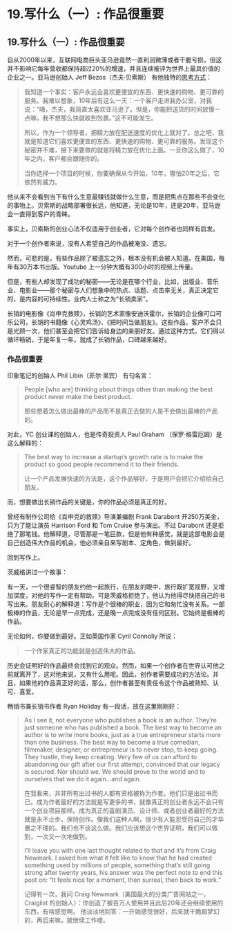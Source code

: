 # 19.写什么（一）: 作品很重要

## 19.写什么（一）: 作品很重要

自从2000年以来，互联网电商巨头亚马逊竟然一直利润微薄或者干脆亏损，但这并不影响它每年营收都保持超过20%的增速，并且连续被评为世界上最具价值的企业之一。亚马逊创始人 Jeff Bezos（杰夫·贝索斯） 有他独特的[思考方式](https://intelligentfanatics.com/wp-content/uploads/2017/05/Transcript-Jeff-Bezos-How-To-Start-A-Business.pdf)：

> 我知道一个事实：客户永远会喜欢更便宜的东西、更快速的购物、更可靠的服务。我难以想象，10年后有这么一天：一个客户走进我办公室，对我说：“嗨，杰夫，我简直太喜欢亚马逊了。但是，你能把送货的时间放慢一点嘛，我不想那么快就收到包裹。”这不可能发生。
>
> 所以，作为一个领导者，把精力放在配送速度的优化上就对了。总之吧，我就是知道它们喜欢更便宜的东西、更快速的购物、更可靠的服务。发现这个秘密并不难，接下来要做的就是将精力放在优化上面。一旦你这么做了，10年之内，客户都会跟随你的。
>
> 当你选择一个项目的时候，你要确保从今开始，10年，哪怕20年之后，它依然有威力。

他从来不会看到当下有什么生意最赚钱就做什么生意，而是把焦点在那些不会变化的事物上。贝索斯的战略部署很长远，他知道，无论是10年，还是20年，亚马逊会一直得到客户的青睐。

事实上，贝索斯的创业心法不仅适用于创业者，它对每个创作者也同样有启发。

对于一个创作者来说，没有人希望自己的作品被淹没、遗忘。

然而，可悲的是，有些作品除了被遗忘之外，根本没有机会被人知道。在美国，每年有30万本书出版。Youtube 上一分钟大概有300小时的视频上传量。

但是，有些人却发现了成功的秘密——无论是在哪个行业，比如，出版业、音乐业、电影业——那个秘密与人们想象中的热点、话题、点击率无关，真正决定它的，是内容的可持续性。业内人士称之为“长销卖家”。

长销的电影像《肖申克救赎》，长销的艺术家像安迪沃霍尔，长销的企业像可口可乐公司，长销的书籍像《心灵鸡汤》、《把时间当做朋友》。这些作品，客户不会只是光顾一次，他们甚至会把它们告诉给身边的亲朋好友。通过这种方式，它们得以循环畅销，于是年复一年，就成了长销作品，口碑越来越好。

### 作品很重要

印象笔记的创始人 Phil Libin（菲尔·里宾） 有句名言：

> People \[who are\] thinking about things other than making the best product never make the best product.
>
> 那些想着怎么做出最棒的产品而不是真正去做的人是不会做出最棒的产品的。

对此，YC 创业课的创始人，也是传奇投资人 Paul Graham （保罗·格雷厄姆）是这么解释的：

> The best way to increase a startup’s growth rate is to make the product so good people recommend it to their friends.
>
> 让一个产品发展快速的方法是，这个作品够好，于是用户会把它介绍给自己朋友。

而，想要做出长销作品的关键是，你的作品必须是真正的好。

曾经有制作公司给《肖申克的救赎》导演兼编剧 Frank Darabont 开250万美金，只为了能让演员 Harrison Ford 和 Tom Cruise 参与演出。不过 Darabont 还是拒绝了那笔钱。他解释道，尽管那是一笔巨款，但是他有种感觉，就是这部电影会是自己创造伟大作品的机会，他必须亲自来写剧本、定角色，做到最好。

回到写作上。

茨威格讲过一个故事：

有一天，一个很睿智的朋友约他一起旅行，在朋友的眼中，旅行既扩宽视野，又增加深度，对他的写作一定有帮助。可是茨威格拒绝了，他认为他得尽快把自己的书写出来。朋友耐心的解释道：写作是个很棒的职业，因为它和匆忙没有关系。一部极棒的作品，无论是早一点完成，还是晚一点完成没有任何区别。它始终是极棒的作品。

无论如何，你要做到最好。正如英国作家 Cyril Connolly 所说：

> 一个作家真正的功能就是创造伟大的作品。

历史会证明好的作品最终会找到它的观众。然而，如果一个创作者在世界认可他之前就离开了，这对他来说，又有什么用呢。因此，创作者需要成功的方法论。并且，如果他的作品真正好的话，那么，创作者甚至有责任令这个作品被熟知、认可、喜爱。

畅销书兼长销书作者 Ryan Holiday 有一段话，放在这里刚刚好：

> As I see it, not everyone who publishes a book is an author. They’re just someone who has published a book. The best way to become an author is to write more books, just as a true entrepreneur starts more than one business. The best way to become a true comedian, filmmaker, designer, or entrepreneur is to never stop, to keep going. They hustle, they keep creating. Very few of us can afford to abandoning our gift after our first attempt, convinced that our legacy is secured. Nor should we. We should prove to the world and to ourselves that we do it again…and again.
>
> 在我看来，并非所有出过书的人都有资格被称为作者。他们只是出过书而已。成为作者最好的方法就是写更多的书，就像真正的创业者永远不会只有一个创业项目那样。成为真正的喜剧演员、设计师、或者创业者最好的方法就是永不止步，保持创作。像我们这种人啊，很少有人能忍受将自己的才华置之不理的。我们也不该这么做。我们应该想这个世界证明，我们可以做到，一次又一次地做到。
>
> I’ll leave you with one last thought related to that and it’s from Craig Newmark. I asked him what it felt like to know that he had created something used by millions of people, something that’s still going strong after twenty years, his answer was the perfect note to end this post on: “It feels nice for a moment, then surreal, then back to work.”
>
> 记得有一次，我问 Craig Newmark（美国最大的分类广告网站之一，Craiglist 的创始人）：你创造了被百万人使用并且此后20年还会继续使用的东西，有啥感觉啊。 他淡淡地回答：一开始感觉很好，后来就干脆超梦幻的，再后来嘛，就继续工作喽。

